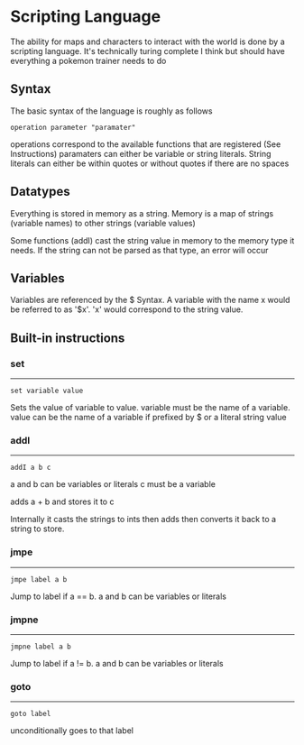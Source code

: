 # Scripting Language

The ability for maps and characters to interact with the world is done by a scripting language. It's technically turing complete I think but should have everything a pokemon trainer needs to do

## Syntax

The basic syntax of the language is roughly as follows
```
operation parameter "paramater"
```
operations correspond to the available functions that are registered (See Instructions)
paramaters can either be variable or string literals. String literals can either be within quotes or without quotes if there are no spaces

## Datatypes
Everything is stored in memory as a string. Memory is a map of strings (variable names) to other strings (variable values)

Some functions (addI) cast the string value in memory to the memory type it needs. If the string can not be parsed as that type, an error will occur

## Variables
Variables are referenced by the $ Syntax. A variable with the name x would be referred to as '$x'. 'x' would correspond to the string value.



## Built-in instructions

### set
---
```
set variable value
```
Sets the value of variable to value.
variable must be the name of a variable.
value can be the name of a variable if prefixed by $ or a literal string value

### addI
---
```
addI a b c
```
a and b can be variables or literals
c must be a variable

adds a + b and stores it to c

Internally it casts the strings to ints then adds then converts it back to a string to store.

### jmpe
----
```
jmpe label a b
```
Jump to label if a == b. a and b can be variables or literals

### jmpne
----
```
jmpne label a b
```
Jump to label if a != b. a and b can be variables or literals

### goto
---
```
goto label
```
unconditionally goes to that label